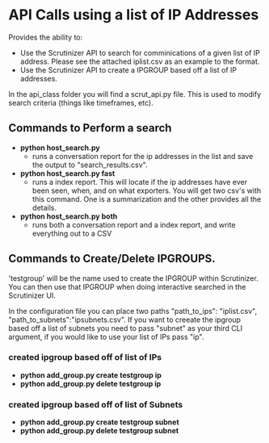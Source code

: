 API Calls using a list of IP Addresses
======================================

Provides the ability to: 
* Use the Scrutinizer API to search for comminications of a given list of IP address. Please see the attached iplist.csv as an example to the format. 
* Use the Scrutinizer API to create a IPGROUP based off a list of IP addresses. 

In the api_class folder you will find a scrut_api.py file. This is used to modify search criteria (things like timeframes, etc). 


## Commands to Perform a search
* **python host_search.py** 
    * runs a conversation report for the ip addresses in the list and save the output to "search_results.csv".
* **python host_search.py fast** 
    * runs a index report. This will locate if the ip addresses have ever been seen, when, and on what exporters. You will get two csv's with this command. One is a summarization and the other provides all the details. 
* **python host_search.py both**  
    * runs both a conversation report and a index report, and write everything out to a CSV

## Commands to Create/Delete IPGROUPS.

'testgroup' will be the name used to create the IPGROUP within Scrutinizer. You can then use that IPGROUP when doing interactive searched in the Scrutinizer UI. 

In the configuration file you can place two paths  "path_to_ips": "iplist.csv",  "path_to_subnets":"ipsubnets.csv". If you want to creeate the ipgroup based off a list of subnets you need to pass "subnet" as your third CLI argument, if you would like to use your list of IPs pass "ip".

### created ipgroup based off of list of IPs

* **python add_group.py create testgroup ip**
* **python add_group.py delete testgroup ip**

### created ipgroup based off of list of Subnets
* **python add_group.py create testgroup subnet**
* **python add_group.py delete testgroup subnet**